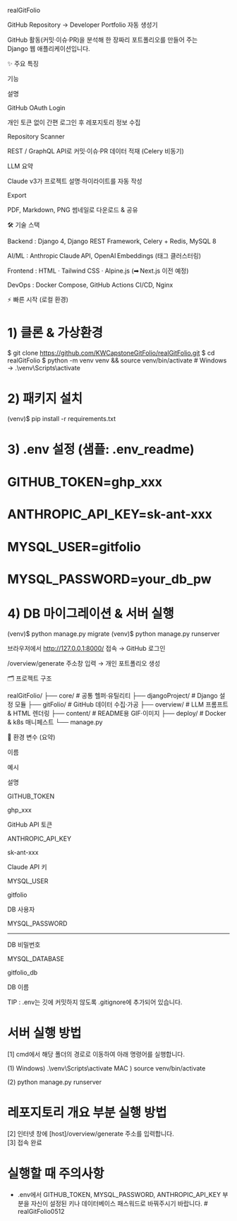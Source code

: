 realGitFolio

GitHub Repository → Developer Portfolio 자동 생성기

GitHub 활동(커밋·이슈·PR)을 분석해 한 장짜리 포트폴리오를 만들어 주는 Django 웹 애플리케이션입니다.







✨ 주요 특징

기능

설명

GitHub OAuth Login

개인 토큰 없이 간편 로그인 후 레포지토리 정보 수집

Repository Scanner

REST / GraphQL API로 커밋·이슈·PR 데이터 적재 (Celery 비동기)

LLM 요약

Claude v3가 프로젝트 설명·하이라이트를 자동 작성

Export

PDF, Markdown, PNG 썸네일로 다운로드 & 공유

🛠️ 기술 스택

Backend : Django 4, Django REST Framework, Celery + Redis, MySQL 8

AI/ML : Anthropic Claude API, OpenAI Embeddings (태그 클러스터링)

Frontend : HTML · Tailwind CSS · Alpine.js (➡ Next.js 이전 예정)

DevOps : Docker Compose, GitHub Actions CI/CD, Nginx

⚡ 빠른 시작 (로컬 환경)

# 1) 클론 & 가상환경
$ git clone https://github.com/KWCapstoneGitFolio/realGitFolio.git
$ cd realGitFolio
$ python -m venv venv && source venv/bin/activate       # Windows → .\\venv\\Scripts\\activate

# 2) 패키지 설치
(venv)$ pip install -r requirements.txt

# 3) .env 설정 (샘플: .env_readme)
#    GITHUB_TOKEN=ghp_xxx
#    ANTHROPIC_API_KEY=sk-ant-xxx
#    MYSQL_USER=gitfolio
#    MYSQL_PASSWORD=your_db_pw

# 4) DB 마이그레이션 & 서버 실행
(venv)$ python manage.py migrate
(venv)$ python manage.py runserver

브라우저에서 http://127.0.0.1:8000/ 접속 → GitHub 로그인

/overview/generate 주소창 입력 → 개인 포트폴리오 생성

🗂️ 프로젝트 구조

realGitFolio/
├── core/            # 공통 헬퍼·유틸리티
├── djangoProject/   # Django 설정 모듈
├── gitFolio/        # GitHub 데이터 수집·가공
├── overview/        # LLM 프롬프트 & HTML 렌더링
├── content/         # README용 GIF·이미지
├── deploy/          # Docker & k8s 매니페스트
└── manage.py

🔑 환경 변수 (요약)

이름

예시

설명

GITHUB_TOKEN

ghp_xxx

GitHub API 토큰

ANTHROPIC_API_KEY

sk-ant-xxx

Claude API 키

MYSQL_USER

gitfolio

DB 사용자

MYSQL_PASSWORD

********

DB 비밀번호

MYSQL_DATABASE

gitfolio_db

DB 이름

TIP : .env는 깃에 커밋하지 않도록 .gitignore에 추가되어 있습니다.





# 서버 실행 방법

[1] cmd에서 해당 폴더의 경로로 이동하여 아래 명령어를 실행합니다.

 (1) Windows) .\venv\Scripts\activate
     MAC    ) source venv/bin/activate
     
 (2) python manage.py runserver
 
  
# 레포지토리 개요 부분 실행 방법  

[2] 인터넷 창에 [host]/overview/generate 주소를 입력합니다.  
[3] 접속 완료  
  
# 실행할 때 주의사항  

- .env에서 GITHUB_TOKEN, MYSQL_PASSWORD, ANTHROPIC_API_KEY 부분을 자신이 설정된 키나 데이터베이스 패스워드로 바꿔주시기 바랍니다.
#   r e a l G i t F o l i o 0 5 1 2 
 
 
